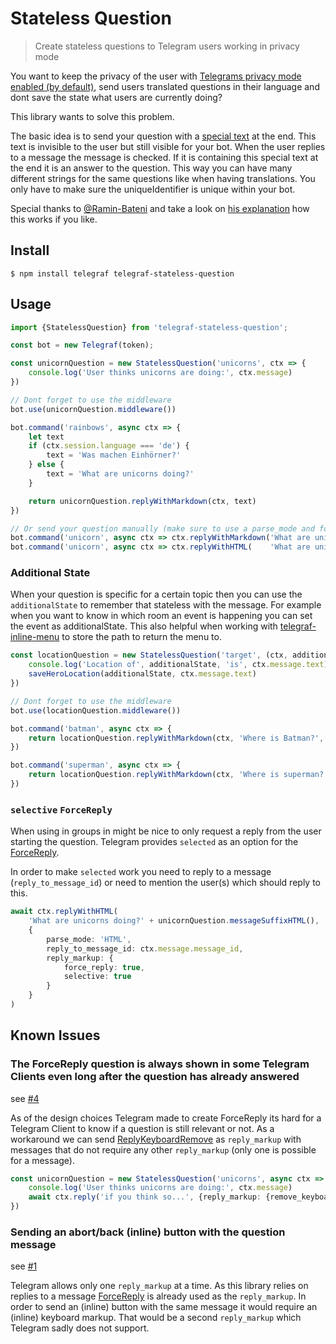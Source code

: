 # Stateless Question

> Create stateless questions to Telegram users working in privacy mode

You want to keep the privacy of the user with [Telegrams privacy mode enabled (by default)](https://core.telegram.org/bots#privacy-mode), send users translated questions in their language and dont save the state what users are currently doing?

This library wants to solve this problem.

The basic idea is to send your question with a [special text](https://en.wikipedia.org/wiki/Zero-width_non-joiner) at the end.
This text is invisible to the user but still visible for your bot.
When the user replies to a message the message is checked.
If it is containing this special text at the end it is an answer to the question.
This way you can have many different strings for the same questions like when having translations.
You only have to make sure the uniqueIdentifier is unique within your bot.

Special thanks to [@Ramin-Bateni](https://github.com/Ramin-Bateni) and take a look on [his explanation](https://github.com/EdJoPaTo/telegraf-inline-menu/issues/44#issuecomment-541063654) how this works if you like.


## Install

```
$ npm install telegraf telegraf-stateless-question
```


## Usage

```ts
import {StatelessQuestion} from 'telegraf-stateless-question';

const bot = new Telegraf(token);

const unicornQuestion = new StatelessQuestion('unicorns', ctx => {
	console.log('User thinks unicorns are doing:', ctx.message)
})

// Dont forget to use the middleware
bot.use(unicornQuestion.middleware())

bot.command('rainbows', async ctx => {
	let text
	if (ctx.session.language === 'de') {
		text = 'Was machen Einhörner?'
	} else {
		text = 'What are unicorns doing?'
	}

	return unicornQuestion.replyWithMarkdown(ctx, text)
})

// Or send your question manually (make sure to use a parse_mode and force_reply!)
bot.command('unicorn', async ctx => ctx.replyWithMarkdown('What are unicorns doing?' + unicornQuestion.messageSuffixMarkdown(), {parse_mode: 'Markdown', reply_markup: {force_reply: true}})
bot.command('unicorn', async ctx => ctx.replyWithHTML(    'What are unicorns doing?' + unicornQuestion.messageSuffixHTML(),     {parse_mode: 'HTML',     reply_markup: {force_reply: true}})
```

### Additional State

When your question is specific for a certain topic then you can use the `additionalState` to remember that stateless with the message.
For example when you want to know in which room an event is happening you can set the event as additionalState.
This also helpful when working with [telegraf-inline-menu](https://github.com/EdJoPaTo/telegraf-inline-menu) to store the path to return the menu to.

```js
const locationQuestion = new StatelessQuestion('target', (ctx, additionalState) => {
	console.log('Location of', additionalState, 'is', ctx.message.text)
	saveHeroLocation(additionalState, ctx.message.text)
})

// Dont forget to use the middleware
bot.use(locationQuestion.middleware())

bot.command('batman', async ctx => {
	return locationQuestion.replyWithMarkdown(ctx, 'Where is Batman?', 'batman')
})

bot.command('superman', async ctx => {
	return locationQuestion.replyWithMarkdown(ctx, 'Where is superman?', 'superman')
})
```

### `selective` `ForceReply`

When using in groups in might be nice to only request a reply from the user starting the question.
Telegram provides `selected` as an option for the [ForceReply](https://core.telegram.org/bots/api#forcereply).

In order to make `selected` work you need to reply to a message (`reply_to_message_id`) or need to mention the user(s) which should reply to this.

```ts
await ctx.replyWithHTML(
	'What are unicorns doing?' + unicornQuestion.messageSuffixHTML(),
	{
		parse_mode: 'HTML',
		reply_to_message_id: ctx.message.message_id,
		reply_markup: {
			force_reply: true,
			selective: true
		}
	}
)
```

## Known Issues

### The ForceReply question is always shown in some Telegram Clients even long after the question has already answered

see [#4](https://github.com/EdJoPaTo/telegraf-stateless-question/issues/4)

As of the design choices Telegram made to create ForceReply its hard for a Telegram Client to know if a question is still relevant or not.
As a workaround we can send [ReplyKeyboardRemove](https://core.telegram.org/bots/api#replykeyboardremove) as `reply_markup` with messages that do not require any other `reply_markup` (only one is possible for a message).

```ts
const unicornQuestion = new StatelessQuestion('unicorns', async ctx => {
	console.log('User thinks unicorns are doing:', ctx.message)
	await ctx.reply('if you think so...', {reply_markup: {remove_keyboard: true}})
})
```

### Sending an abort/back (inline) button with the question message

see [#1](https://github.com/EdJoPaTo/telegraf-stateless-question/issues/1)

Telegram allows only one `reply_markup` at a time.
As this library relies on replies to a message [ForceReply](https://core.telegram.org/bots/api#forcereply) is already used as the `reply_markup`.
In order to send an (inline) button with the same message it would require an (inline) keyboard markup.
That would be a second `reply_markup` which Telegram sadly does not support.
